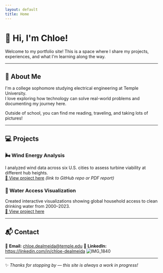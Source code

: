 ```yaml
---
layout: default
title: Home
---
```


# 👋 Hi, I'm Chloe!

Welcome to my portfolio site! This is a space where I share my projects, experiences, and what I'm learning along the way.

---

## 📝 About Me
I'm a college sophomore studying electrical engineering at Temple University.  
I love exploring how technology can solve real-world problems and documenting my journey here.  

Outside of school, you can find me reading, traveling, and taking lots of pictures!

---

## 💻 Projects

### 🌬️ Wind Energy Analysis
I analyzed wind data across six U.S. cities to assess turbine viability at different hub heights.  
[🔗 View project here](https://tuprd-my.sharepoint.com/personal/tus91730_temple_edu/Documents/Classes/Sem%202/ENGR1102/Turbine%20Project/DeAlmeida_ProjectPart2_Report.pdf) *(link to GitHub repo or PDF report)*

### 🌊 Water Access Visualization
Created interactive visualizations showing global household access to clean drinking water from 2000–2023.  
[🔗 View project here](file:///C:/Users/chloe/OneDrive%20-%20Temple%20University/Classes/Sem%202/ENGR1102/DataVisualization.pdf)


---

## 📬 Contact
📧 **Email:** chloe.dealmeida@temple.edu 
💼 **LinkedIn:** https://linkedin.com/in/chloe-dealmeida 
![IMG_1840](https://github.com/user-attachments/assets/7cc3012e-a18d-4d2f-a992-686437a81e86)

---

✨ *Thanks for stopping by — this site is always a work in progress!*
